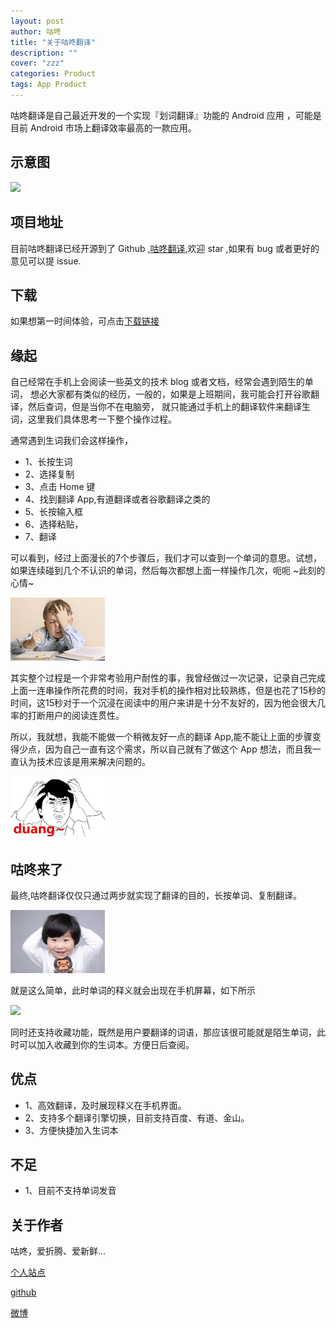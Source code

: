 ```yaml
---
layout: post
author: 咕咚
title: "关于咕咚翻译"
description: ""
cover: "zzz"
categories: Product
tags: App Product
---
```


咕咚翻译是自己最近开发的一个实现『划词翻译』功能的 Android 应用 ，可能是目前 Android 市场上翻译效率最高的一款应用。

## 示意图

<img src="http://7xr9gx.com1.z0.glb.clouddn.com/gd.gif" style="width: 50%;">

## 项目地址
目前咕咚翻译已经开源到了 Github ,[咕咚翻译](https://github.com/maoruibin/TranslateApp),欢迎 star ,如果有 bug 或者更好的意见可以提 issue.  

## 下载
如果想第一时间体验，可点击[下载链接](http://fir.im/gdTranslater)

## 缘起
自己经常在手机上会阅读一些英文的技术 blog 或者文档，经常会遇到陌生的单词，
想必大家都有类似的经历，一般的，如果是上班期间，我可能会打开谷歌翻译，然后查词，但是当你不在电脑旁，
就只能通过手机上的翻译软件来翻译生词，这里我们具体思考一下整个操作过程。

通常遇到生词我们会这样操作，

* 1、长按生词
* 2、选择复制
* 3、点击 Home 键
* 4、找到翻译 App,有道翻译或者谷歌翻译之类的
* 5、长按输入框
* 6、选择粘贴，
* 7、翻译

可以看到，经过上面漫长的7个步骤后，我们才可以查到一个单词的意思。试想，如果连续碰到几个不认识的单词，然后每次都想上面一样操作几次，呃呃 ~此刻的心情~

<img src="/assets/about_gd_1.jpg" style="width: 30%;margin: auto;">



其实整个过程是一个非常考验用户耐性的事，我曾经做过一次记录，记录自己完成上面一连串操作所花费的时间，我对手机的操作相对比较熟练，但是也花了15秒的时间，这15秒对于一个沉浸在阅读中的用户来讲是十分不友好的，因为他会很大几率的打断用户的阅读连贯性。

所以，我就想，我能不能做一个稍微友好一点的翻译 App,能不能让上面的步骤变得少点，因为自己一直有这个需求，所以自己就有了做这个 App 想法，而且我一直认为技术应该是用来解决问题的。

<img src="/assets/about_gd_duang.jpg" style="width: 30%;margin: auto;">

## 咕咚来了

最终,咕咚翻译仅仅只通过两步就实现了翻译的目的，长按单词、复制翻译。

<img src="/assets/about_gd_solve.jpg" style="width: 30%;margin: auto;">

就是这么简单，此时单词的释义就会出现在手机屏幕，如下所示

<img src="http://7xr9gx.com1.z0.glb.clouddn.com/marketing1.pic_hd.jpg" style="width: 50%;margin: auto;"><br>

同时还支持收藏功能，既然是用户要翻译的词语，那应该很可能就是陌生单词，此时可以加入收藏到你的生词本。方便日后查阅。

## 优点

* 1、高效翻译，及时展现释义在手机界面。
* 2、支持多个翻译引擎切换，目前支持百度、有道、金山。
* 3、方便快捷加入生词本

## 不足

* 1、目前不支持单词发音

## 关于作者

咕咚，爱折腾、爱新鲜...

[个人站点](http://gudong.name/)

[github](https://github.com/maoruibin)

[微博](http://weibo.com/u/1874136301)
